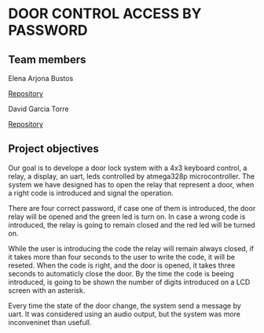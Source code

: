 # DOOR CONTROL ACCESS BY PASSWORD

## Team members

Elena Arjona Bustos

[Repository](https://github.com/elenaab16/Digital-Electronics2)

David Garcia Torre

[Repository](https://github.com/davidgarcia23/digital-electronics-2/edit/main/Labs/FinalProject)

## Project objectives
Our goal is to develope a door lock system with a 4x3 keyboard control, a relay, a display, an uart, leds controlled by atmega328p microcontroller.
The system we have designed has to open the relay that represent a door, when a right code is introduced and signal the operation.


There are four correct password, if case one of them is introduced, the door relay will be opened and the green led is turn on. In case a wrong code is introduced, the relay is going to remain closed and the red led will be turned on.


While the user is introducing the code the relay will remain always closed, if it takes more than four seconds to the user to write the code, it will be reseted.
When the code is right, and the door is opened, it takes three seconds to automaticly close the door. By the time the code is beeing introduced, is going to be shown the number of digits introduced on a LCD screen with an asterisk.


Every time the state of the door change, the system send a message by uart. It was considered using an audio output, but the system was more inconveninet than usefull.

